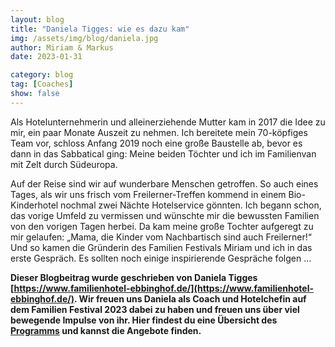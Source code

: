 ```yaml
---
layout: blog
title: "Daniela Tigges: wie es dazu kam"
img: /assets/img/blog/daniela.jpg
author: Miriam & Markus
date: 2023-01-31

category: blog
tag: [Coaches]
show: false
---
```


Als Hotelunternehmerin und alleinerziehende Mutter kam in 2017 die Idee zu mir, ein paar Monate Auszeit zu nehmen. Ich bereitete mein 70-köpfiges Team vor, schloss Anfang 2019 noch eine große Baustelle ab, bevor es dann in das Sabbatical ging: Meine beiden Töchter und ich im Familienvan mit Zelt durch Südeuropa.

Auf der Reise sind wir auf wunderbare Menschen getroffen. So auch eines Tages, als wir uns frisch vom Freilerner-Treffen kommend in einem Bio-Kinderhotel nochmal zwei Nächte Hotelservice gönnten. Ich begann schon, das vorige Umfeld zu vermissen und wünschte mir die bewussten Familien von den vorigen Tagen herbei. Da kam meine große Tochter aufgeregt zu mir gelaufen: „Mama, die Kinder vom Nachbartisch sind auch Freilerner!“ Und so kamen die Gründerin des Familien Festivals Miriam und ich in das erste Gespräch. Es sollten noch einige inspirierende Gespräche folgen …


**Dieser Blogbeitrag wurde geschrieben von Daniela Tigges [https://www.familienhotel-ebbinghof.de/](https://www.familienhotel-ebbinghof.de/). Wir freuen uns Daniela als Coach und Hotelchefin auf dem Familien Festival 2023 dabei zu haben und freuen uns über viel bewegende Impulse von ihr. Hier findest du eine Übersicht des [Programms](/#programm) und kannst die Angebote finden.**
